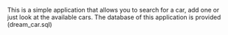 This is a simple application that allows you to search for a car, add one or just look at the available cars.
The database of this application is provided (dream_car.sql)